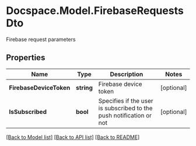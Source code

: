# Docspace.Model.FirebaseRequestsDto
Firebase request parameters

## Properties

Name | Type | Description | Notes
------------ | ------------- | ------------- | -------------
**FirebaseDeviceToken** | **string** | Firebase device token | [optional] 
**IsSubscribed** | **bool** | Specifies if the user is subscribed to the push notification or not | [optional] 

[[Back to Model list]](../README.md#documentation-for-models) [[Back to API list]](../README.md#documentation-for-api-endpoints) [[Back to README]](../README.md)

